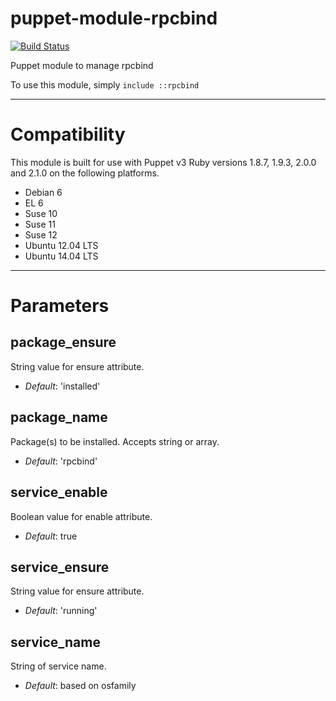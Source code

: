 # puppet-module-rpcbind


[![Build Status](https://api.travis-ci.org/ghoneycutt/puppet-module-rpcbind.png?branch=master)](https://travis-ci.org/ghoneycutt/puppet-module-rpcbind)

Puppet module to manage rpcbind

To use this module, simply `include ::rpcbind`

---

# Compatibility

This module is built for use with Puppet v3 Ruby versions 1.8.7, 1.9.3, 2.0.0 and 2.1.0 on the following platforms.

 * Debian 6
 * EL 6
 * Suse 10
 * Suse 11
 * Suse 12
 * Ubuntu 12.04 LTS
 * Ubuntu 14.04 LTS

---

# Parameters

package_ensure
--------------
String value for ensure attribute.

- *Default*: 'installed'

package_name
------------
Package(s) to be installed. Accepts string or array.

- *Default*: 'rpcbind'

service_enable
--------------
Boolean value for enable attribute.

- *Default*: true

service_ensure
--------------
String value for ensure attribute.

- *Default*: 'running'

service_name
------------
String of service name.

- *Default*: based on osfamily
